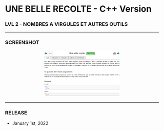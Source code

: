 # UNE BELLE RECOLTE - C++ Version
### LVL 2 - NOMBRES A VIRGULES ET AUTRES OUTILS

---
### **SCREENSHOT**

<div align="center">
    <img
        src="https://github.com/Ayckinn/CPP/blob/main/FRANCE_IOI/LEVEL_02/1_Nombres_a_virgules/10_belle_recolte/todo.png"
        alt="DEMO"
        style="width:50%">
</div>

---
### **RELEASE**

- January 1st, 2022